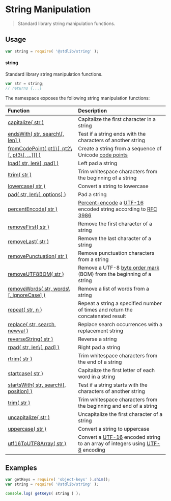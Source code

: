 <!--

@license Apache-2.0

Copyright (c) 2018 The Stdlib Authors.

Licensed under the Apache License, Version 2.0 (the "License");
you may not use this file except in compliance with the License.
You may obtain a copy of the License at

   http://www.apache.org/licenses/LICENSE-2.0

Unless required by applicable law or agreed to in writing, software
distributed under the License is distributed on an "AS IS" BASIS,
WITHOUT WARRANTIES OR CONDITIONS OF ANY KIND, either express or implied.
See the License for the specific language governing permissions and
limitations under the License.

-->

# String Manipulation

> Standard library string manipulation functions.

<section class="usage">

## Usage

```javascript
var string = require( '@stdlib/string' );
```

#### string

Standard library string manipulation functions.

```javascript
var str = string;
// returns {...}
```

The namespace exposes the following string manipulation functions:

<!-- <toc pattern="*"> -->

| Function                                                                       | Description                                                                                                             |
| :----------------------------------------------------------------------------- | :---------------------------------------------------------------------------------------------------------------------- |
| [capitalize( str )][@stdlib/string/capitalize]                                 | Capitalize the first character in a string                                                                              |
| [endsWith( str, search\\[, len] )][@stdlib/string/ends-with]                    | Test if a string ends with the characters of another string                                                             |
| [fromCodePoint( pt1\\[, pt2\\[, pt3\\[, ...]]] )][@stdlib/string/from-code-point] | Create a string from a sequence of Unicode [code points][code-point]                                                    |
| [lpad( str, len\\[, pad] )][@stdlib/string/left-pad]                            | Left pad a string                                                                                                       |
| [ltrim( str )][@stdlib/string/left-trim]                                       | Trim whitespace characters from the beginning of a string                                                               |
| [lowercase( str )][@stdlib/string/lowercase]                                   | Convert a string to lowercase                                                                                           |
| [pad( str, len\\[, options] )][@stdlib/string/pad]                              | Pad a string                                                                                                            |
| [percentEncode( str )][@stdlib/string/percent-encode]                          | [Percent-encode][percent-encoding] a [UTF-16][utf-16] encoded string according to [RFC 3986][rfc-3986-percent-encoding] |
| [removeFirst( str )][@stdlib/string/remove-first]                              | Remove the first character of a string                                                                                  |
| [removeLast( str )][@stdlib/string/remove-last]                                | Remove the last character of a string                                                                                   |
| [removePunctuation( str )][@stdlib/string/remove-punctuation]                  | Remove punctuation characters from a string                                                                             |
| [removeUTF8BOM( str )][@stdlib/string/remove-utf8-bom]                         | Remove a UTF-8 [byte order mark][bom] (BOM) from the beginning of a string                                              |
| [removeWords( str, words\\[, ignoreCase] )][@stdlib/string/remove-words]        | Remove a list of words from a string                                                                                    |
| [repeat( str, n )][@stdlib/string/repeat]                                      | Repeat a string a specified number of times and return the concatenated result                                          |
| [replace( str, search, newval )][@stdlib/string/replace]                       | Replace search occurrences with a replacement string                                                                    |
| [reverseString( str )][@stdlib/string/reverse]                                 | Reverse a string                                                                                                        |
| [rpad( str, len\\[, pad] )][@stdlib/string/right-pad]                           | Right pad a string                                                                                                      |
| [rtrim( str )][@stdlib/string/right-trim]                                      | Trim whitespace characters from the end of a string                                                                     |
| [startcase( str )][@stdlib/string/startcase]                                   | Capitalize the first letter of each word in a string                                                                    |
| [startsWith( str, search\\[, position] )][@stdlib/string/starts-with]           | Test if a string starts with the characters of another string                                                           |
| [trim( str )][@stdlib/string/trim]                                             | Trim whitespace characters from the beginning and end of a string                                                       |
| [uncapitalize( str )][@stdlib/string/uncapitalize]                             | Uncapitalize the first character of a string                                                                            |
| [uppercase( str )][@stdlib/string/uppercase]                                   | Convert a string to uppercase                                                                                           |
| [utf16ToUTF8Array( str )][@stdlib/string/utf16-to-utf8-array]                  | Convert a [UTF-16][utf-16] encoded string to an array of integers using [UTF-8][utf-8] encoding                         |                        
<!-- </toc> -->

</section>

<!-- /.usage -->

<section class="examples">

## Examples

<!-- TODO: better examples -->

<!-- eslint no-undef: "error" -->

```javascript
var getKeys = require( 'object-keys' ).shim();
var string = require( '@stdlib/string' );

console.log( getKeys( string ) );
```

</section>

<!-- /.examples -->

<section class="links">

[@stdlib/string/capitalize]: https://github.com/stdlib-js/stdlib/tree/develop/lib/node_modules/@stdlib/string/capitalize

[@stdlib/string/ends-with]: https://github.com/stdlib-js/stdlib/tree/develop/lib/node_modules/@stdlib/string/ends-with

[code-point]: https://en.wikipedia.org/wiki/Code_point

[@stdlib/string/from-code-point]: https://github.com/stdlib-js/stdlib/tree/develop/lib/node_modules/@stdlib/string/from-code-point

[@stdlib/string/left-pad]: https://github.com/stdlib-js/stdlib/tree/develop/lib/node_modules/@stdlib/string/left-pad

[@stdlib/string/left-trim]: https://github.com/stdlib-js/stdlib/tree/develop/lib/node_modules/@stdlib/string/left-trim

[@stdlib/string/lowercase]: https://github.com/stdlib-js/stdlib/tree/develop/lib/node_modules/@stdlib/string/lowercase

[@stdlib/string/pad]: https://github.com/stdlib-js/stdlib/tree/develop/lib/node_modules/@stdlib/string/pad

[percent-encoding]: https://en.wikipedia.org/wiki/Percent-encoding

[@stdlib/string/percent-encode]: https://github.com/stdlib-js/stdlib/tree/develop/lib/node_modules/@stdlib/string/percent-encode

[@stdlib/string/remove-first]: https://github.com/stdlib-js/stdlib/tree/develop/lib/node_modules/@stdlib/string/remove-first

[@stdlib/string/remove-last]: https://github.com/stdlib-js/stdlib/tree/develop/lib/node_modules/@stdlib/string/remove-last

[@stdlib/string/remove-punctuation]: https://github.com/stdlib-js/stdlib/tree/develop/lib/node_modules/@stdlib/string/remove-punctuation

[bom]: https://en.wikipedia.org/wiki/Byte_order_mark#UTF-8

[@stdlib/string/remove-utf8-bom]: https://github.com/stdlib-js/stdlib/tree/develop/lib/node_modules/@stdlib/string/remove-utf8-bom

[@stdlib/string/remove-words]: https://github.com/stdlib-js/stdlib/tree/develop/lib/node_modules/@stdlib/string/remove-words

[@stdlib/string/repeat]: https://github.com/stdlib-js/stdlib/tree/develop/lib/node_modules/@stdlib/string/repeat

[@stdlib/string/replace]: https://github.com/stdlib-js/stdlib/tree/develop/lib/node_modules/@stdlib/string/replace

[@stdlib/string/reverse]: https://github.com/stdlib-js/stdlib/tree/develop/lib/node_modules/@stdlib/string/reverse

[@stdlib/string/right-pad]: https://github.com/stdlib-js/stdlib/tree/develop/lib/node_modules/@stdlib/string/right-pad

[@stdlib/string/right-trim]: https://github.com/stdlib-js/stdlib/tree/develop/lib/node_modules/@stdlib/string/right-trim

[@stdlib/string/startcase]: https://github.com/stdlib-js/stdlib/tree/develop/lib/node_modules/@stdlib/string/startcase

[@stdlib/string/starts-with]: https://github.com/stdlib-js/stdlib/tree/develop/lib/node_modules/@stdlib/string/starts-with

[@stdlib/string/trim]: https://github.com/stdlib-js/stdlib/tree/develop/lib/node_modules/@stdlib/string/trim

[@stdlib/string/uncapitalize]: https://github.com/stdlib-js/stdlib/tree/develop/lib/node_modules/@stdlib/string/uncapitalize

[@stdlib/string/uppercase]: https://github.com/stdlib-js/stdlib/tree/develop/lib/node_modules/@stdlib/string/uppercase

[utf-16]: https://en.wikipedia.org/wiki/UTF-16

[utf-8]: https://en.wikipedia.org/wiki/UTF-8

[@stdlib/string/utf16-to-utf8-array]: https://github.com/stdlib-js/stdlib/tree/develop/lib/node_modules/@stdlib/string/utf16-to-utf8-array

[rfc-3986-percent-encoding]: https://tools.ietf.org/html/rfc3986#section-2.1

</section>

<!-- /.links -->
